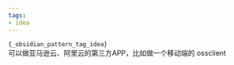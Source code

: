 ```yaml
---
tags:
- idea
---
```

   
`{_obsidian_pattern_tag_idea}`    
可以做亚马逊云、阿里云的第三方APP，比如做一个移动端的 ossclient   
